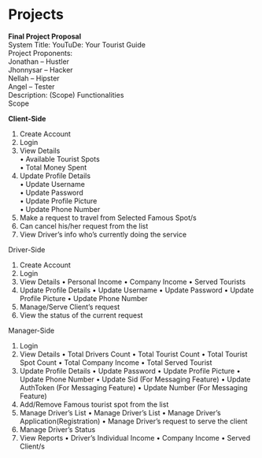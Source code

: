 # Projects

**Final Project Proposal**  
System Title: YouTuDe: Your Tourist Guide  
Project Proponents:  
        Jonathan – Hustler  
        Jhonnysar – Hacker  
        Nellah – Hipster  
        Angel – Tester  
Description: (Scope) Functionalities  
Scope  

**Client-Side**  
1. Create Account  
2. Login  
3. View Details  
• Available Tourist Spots  
• Total Money Spent  
4. Update Profile Details  
• Update Username  
• Update Password  
• Update Profile Picture  
• Update Phone Number  
5. Make a request to travel from Selected Famous Spot/s  
6. Can cancel his/her request from the list  
7. View Driver’s info who’s currently doing the service  

Driver-Side
1. Create Account
2. Login
3. View Details
• Personal Income
• Company Income
• Served Tourists
4. Update Profile Details
• Update Username
• Update Password
• Update Profile Picture
• Update Phone Number
5. Manage/Serve Client’s request
6. View the status of the current request

Manager-Side
1. Login
2. View Details
• Total Drivers Count
• Total Tourist Count
• Total Tourist Spot Count
• Total Company Income
• Total Served Tourist
3. Update Profile Details
• Update Password
• Update Profile Picture
• Update Phone Number
• Update Sid (For Messaging Feature)
• Update AuthToken (For Messaging Feature)
• Update Number (For Messaging Feature)
4. Add/Remove Famous tourist spot from the list
5. Manage Driver’s List
• Manage Driver’s List
• Manage Driver’s Application(Registration)
• Manage Driver’s request to serve the client
6. Manage Driver’s Status
7. View Reports
• Driver’s Individual Income
• Company Income
• Served Client/s